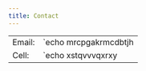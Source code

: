 ```yaml
---
title: Contact
---
```


|        |                                          |
|--------|------------------------------------------|
| Email: | `echo mrcpgakrmcdbtjh | tr a-t @.h-va-c` |
| Cell:  | `echo xstqvvvqxrxy | tr q-z -0-9`        |

